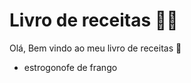# Livro de receitas :man_cook:

Olá, Bem vindo ao meu livro de receitas :wave:

- estrogonofe de frango

  
